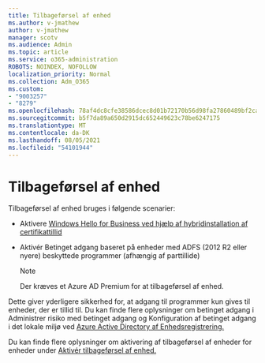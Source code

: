 ```yaml
---
title: Tilbageførsel af enhed
ms.author: v-jmathew
author: v-jmathew
manager: scotv
ms.audience: Admin
ms.topic: article
ms.service: o365-administration
ROBOTS: NOINDEX, NOFOLLOW
localization_priority: Normal
ms.collection: Adm_O365
ms.custom:
- "9003257"
- "8279"
ms.openlocfilehash: 78af4dc8cfe38586dcec8d01b72170b56d98fa27860489bf2ca9544f32210c37
ms.sourcegitcommit: b5f7da89a650d2915dc652449623c78be6247175
ms.translationtype: MT
ms.contentlocale: da-DK
ms.lasthandoff: 08/05/2021
ms.locfileid: "54101944"
---
```

# <a name="device-writeback"></a>Tilbageførsel af enhed

Tilbageførsel af enhed bruges i følgende scenarier:

- Aktivere [Windows Hello for Business ved hjælp af hybridinstallation af certifikattillid](https://docs.microsoft.com/windows/security/identity-protection/hello-for-business/hello-hybrid-cert-trust-prereqs#device-registration)
- Aktivér Betinget adgang baseret på enheder med ADFS (2012 R2 eller nyere) beskyttede programmer (afhængig af parttillide)

    > [!NOTE]
    > Der kræves et Azure AD Premium for at tilbageførsel af enhed.

Dette giver yderligere sikkerhed for, at adgang til programmer kun gives til enheder, der er tillid til. Du kan finde flere [](https://docs.microsoft.com/azure/active-directory/conditional-access/overview) oplysninger om betinget adgang i Administrer risiko med betinget adgang og Konfiguration af betinget adgang i det lokale miljø ved [Azure Active Directory af Enhedsregistrering.](https://docs.microsoft.com/azure/active-directory/devices/overview)

Du kan finde flere oplysninger om aktivering af tilbageførsel af enheder for enheder under [Aktivér tilbageførsel af enhed.](https://docs.microsoft.com/azure/active-directory/hybrid/how-to-connect-device-writeback)
